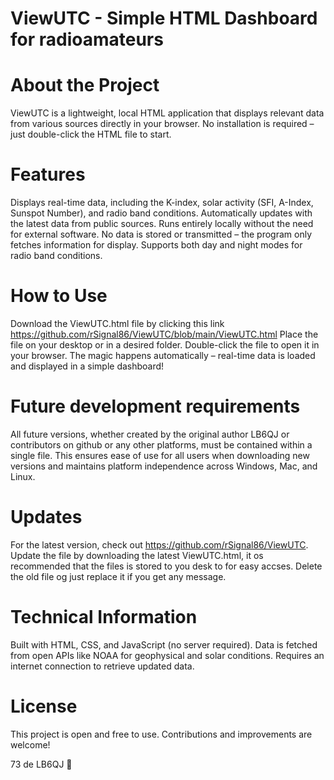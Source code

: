 # ViewUTC - Simple HTML Dashboard for radioamateurs

# About the Project
ViewUTC is a lightweight, local HTML application that displays relevant data from various sources directly in your browser. No installation is required – just double-click the HTML file to start.

# Features
Displays real-time data, including the K-index, solar activity (SFI, A-Index, Sunspot Number), and radio band conditions.
Automatically updates with the latest data from public sources.
Runs entirely locally without the need for external software.
No data is stored or transmitted – the program only fetches information for display.
Supports both day and night modes for radio band conditions.

# How to Use
Download the ViewUTC.html file by clicking this link https://github.com/rSignal86/ViewUTC/blob/main/ViewUTC.html
Place the file on your desktop or in a desired folder.
Double-click the file to open it in your browser.
The magic happens automatically – real-time data is loaded and displayed in a simple dashboard!

# Future development requirements
All future versions, whether created by the original author LB6QJ or contributors on github or any other platforms, must be contained within a single file. This ensures ease of use for all users when downloading new versions and maintains platform independence across Windows, Mac, and Linux.

# Updates
For the latest version, check out https://github.com/rSignal86/ViewUTC. Update the file by downloading the latest ViewUTC.html, it os recommended that the files is stored to you desk to for easy accses. Delete the old file og just replace it if you get any message.

# Technical Information
Built with HTML, CSS, and JavaScript (no server required).
Data is fetched from open APIs like NOAA for geophysical and solar conditions.
Requires an internet connection to retrieve updated data.

# License
This project is open and free to use. Contributions and improvements are welcome!

73 de LB6QJ 🚀
